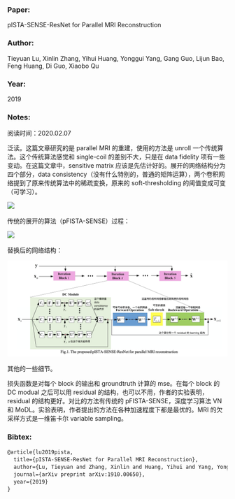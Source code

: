 ### Paper:

pISTA-SENSE-ResNet for Parallel MRI Reconstruction

### Author:

Tieyuan Lu, Xinlin Zhang, Yihui Huang, Yonggui Yang, Gang Guo, Lijun Bao, Feng Huang, Di Guo, Xiaobo Qu

### Year:

2019

### Notes:

阅读时间：2020.02.07

泛读。这篇文章研究的是 parallel MRI 的重建，使用的方法是 unroll 一个传统算法。这个传统算法感觉和 single-coil 的差别不大，只是在 data fidelity 项有一些变动。在这篇文章中，sensitive matrix 应该是先估计好的。展开的网络结构分为四个部分，data consistency（没有什么特别的，普通的矩阵运算），两个卷积网络提到了原来传统算法中的稀疏变换，原来的 soft-thresholding 的阈值变成可变（可学习）。

<img src="http://latex.codecogs.com/svg.latex? \min _{\mathbf{x}} \lambda\|\mathbf{\Psi} \mathbf{x}\|_{1}+\frac{1}{2} \sum_{j=1}^{J}\left\|\mathbf{U} \mathbf{F} \mathbf{C}_{j} \mathbf{x}-\mathbf{y}_{j}\right\|_{2}^{2}" border="0"/>

传统的展开的算法（pFISTA-SENSE）过程：

<img src="http://latex.codecogs.com/svg.latex? \left\{\begin{array}{l}{\mathbf{t}_{s}=\mathbf{x}_{s}+\gamma \sum_{j=1}^{J} \mathbf{C}_{j}^{H} \mathbf{F}^{H} \mathbf{U}^{T}\left(\mathbf{y}_{j}-\mathbf{U F C}_{j} \mathbf{x}_{s}\right)} \\ {\boldsymbol{a}_{s}=\mathbf{\Psi t}_{s}} \\ {\tilde{\boldsymbol{a}}_{s+1}=T_{\lambda \gamma}\left(\boldsymbol{a}_{s}\right)} \\ {\mathbf{x}_{s+1}=\mathbf{\Phi} \tilde{\boldsymbol{a}}_{s+1}}\end{array}\right." border="0"/>

替换后的网络结构：

<img src="https://raw.githubusercontent.com/Theodore-PKU/pictures/master/%E6%88%AA%E5%B1%8F2020-02-07%E4%B8%8A%E5%8D%8811.24.28.png"/>

其他的一些细节。

损失函数是对每个 block 的输出和 groundtruth 计算的 mse。在每个 block 的 DC modual 之后可以用 residual 的结构，也可以不用，作者的实验表明，residual 的结构更好。对比的方法有传统的 pFISTA-SENSE，深度学习算法 VN 和 MoDL。实验表明，作者提出的方法在各种加速程度下都是最优的。MRI 的欠采样方式是一维笛卡尔 variable sampling。

### Bibtex:

```latex
@article{lu2019pista,
  title={pISTA-SENSE-ResNet for Parallel MRI Reconstruction},
  author={Lu, Tieyuan and Zhang, Xinlin and Huang, Yihui and Yang, Yonggui and Guo, Gang and Bao, Lijun and Huang, Feng and Guo, Di and Qu, Xiaobo},
  journal={arXiv preprint arXiv:1910.00650},
  year={2019}
}
```

